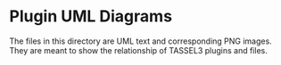 
# Plugin UML Diagrams
The files in this directory are UML text and corresponding PNG images. They are meant to show the relationship of TASSEL3 plugins and files.
